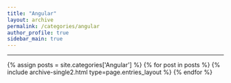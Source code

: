 ```yaml
---
title: "Angular"
layout: archive
permalink: /categories/angular
author_profile: true
sidebar_main: true
---
```


<!-- 공백이 포함되어 있는 카테고리 이름의 경우 site.categories.['a b c'] 이런식으로! -->

---

{% assign posts = site.categories['Angular'] %}
{% for post in posts %} {% include archive-single2.html type=page.entries_layout %} {% endfor %}
